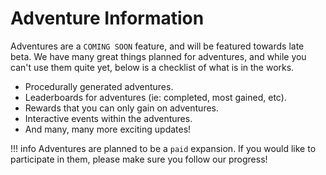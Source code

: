 # Adventure Information

Adventures are a `COMING SOON` feature, and will be featured towards late beta. We have many great things planned for adventures, and while you can't use them quite yet, below is a checklist of what is in the works.

- Procedurally generated adventures.
- Leaderboards for adventures (ie: completed, most gained, etc).
- Rewards that you can only gain on adventures.
- Interactive events within the adventures.
- And many, many more exciting updates!

!!! info
    Adventures are planned to be a `paid` expansion. If you would like to participate in them, please make sure you follow our progress!
